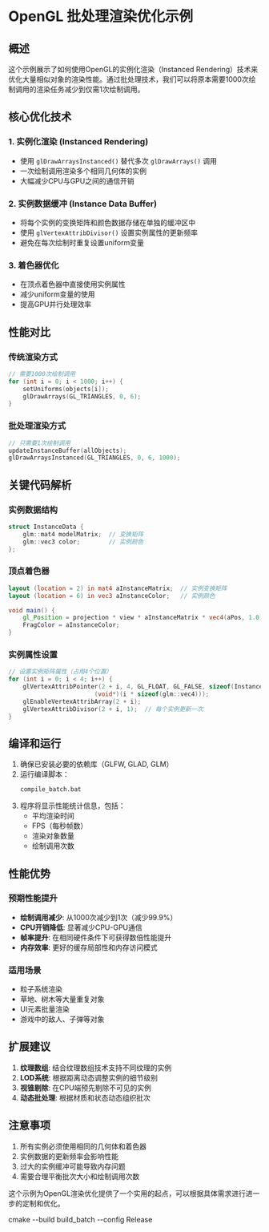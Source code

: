 # OpenGL 批处理渲染优化示例

## 概述

这个示例展示了如何使用OpenGL的实例化渲染（Instanced Rendering）技术来优化大量相似对象的渲染性能。通过批处理技术，我们可以将原本需要1000次绘制调用的渲染任务减少到仅需1次绘制调用。

## 核心优化技术

### 1. 实例化渲染 (Instanced Rendering)
- 使用 `glDrawArraysInstanced()` 替代多次 `glDrawArrays()` 调用
- 一次绘制调用渲染多个相同几何体的实例
- 大幅减少CPU与GPU之间的通信开销

### 2. 实例数据缓冲 (Instance Data Buffer)
- 将每个实例的变换矩阵和颜色数据存储在单独的缓冲区中
- 使用 `glVertexAttribDivisor()` 设置实例属性的更新频率
- 避免在每次绘制时重复设置uniform变量

### 3. 着色器优化
- 在顶点着色器中直接使用实例属性
- 减少uniform变量的使用
- 提高GPU并行处理效率

## 性能对比

### 传统渲染方式
```cpp
// 需要1000次绘制调用
for (int i = 0; i < 1000; i++) {
    setUniforms(objects[i]);
    glDrawArrays(GL_TRIANGLES, 0, 6);
}
```

### 批处理渲染方式
```cpp
// 只需要1次绘制调用
updateInstanceBuffer(allObjects);
glDrawArraysInstanced(GL_TRIANGLES, 0, 6, 1000);
```

## 关键代码解析

### 实例数据结构
```cpp
struct InstanceData {
    glm::mat4 modelMatrix;  // 变换矩阵
    glm::vec3 color;        // 实例颜色
};
```

### 顶点着色器
```glsl
layout (location = 2) in mat4 aInstanceMatrix;  // 实例变换矩阵
layout (location = 6) in vec3 aInstanceColor;   // 实例颜色

void main() {
    gl_Position = projection * view * aInstanceMatrix * vec4(aPos, 1.0);
    FragColor = aInstanceColor;
}
```

### 实例属性设置
```cpp
// 设置实例矩阵属性（占用4个位置）
for (int i = 0; i < 4; i++) {
    glVertexAttribPointer(2 + i, 4, GL_FLOAT, GL_FALSE, sizeof(InstanceData), 
                        (void*)(i * sizeof(glm::vec4)));
    glEnableVertexAttribArray(2 + i);
    glVertexAttribDivisor(2 + i, 1);  // 每个实例更新一次
}
```

## 编译和运行

1. 确保已安装必要的依赖库（GLFW, GLAD, GLM）
2. 运行编译脚本：
   ```bash
   compile_batch.bat
   ```
3. 程序将显示性能统计信息，包括：
   - 平均渲染时间
   - FPS（每秒帧数）
   - 渲染对象数量
   - 绘制调用次数

## 性能优势

### 预期性能提升
- **绘制调用减少**: 从1000次减少到1次（减少99.9%）
- **CPU开销降低**: 显著减少CPU-GPU通信
- **帧率提升**: 在相同硬件条件下可获得数倍性能提升
- **内存效率**: 更好的缓存局部性和内存访问模式

### 适用场景
- 粒子系统渲染
- 草地、树木等大量重复对象
- UI元素批量渲染
- 游戏中的敌人、子弹等对象

## 扩展建议

1. **纹理数组**: 结合纹理数组技术支持不同纹理的实例
2. **LOD系统**: 根据距离动态调整实例的细节级别
3. **视锥剔除**: 在CPU端预先剔除不可见的实例
4. **动态批处理**: 根据材质和状态动态组织批次

## 注意事项

1. 所有实例必须使用相同的几何体和着色器
2. 实例数据的更新频率会影响性能
3. 过大的实例缓冲可能导致内存问题
4. 需要合理平衡批次大小和绘制调用次数

这个示例为OpenGL渲染优化提供了一个实用的起点，可以根据具体需求进行进一步的定制和优化。

cmake --build build_batch --config Release